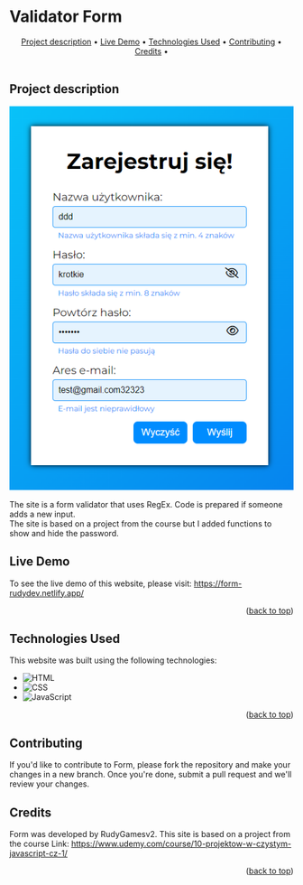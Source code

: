<a name="readme-top"></a>

# Validator Form 
<!-- TABLE OF CONTENTS -->
<div align="center">
  <a href="#project-description">Project description</a> •
  <a href="#live-demo">Live Demo</a> •
  <a href="#technologies-use">Technologies Used</a> •
  <a href="#contributing">Contributing</a> •
  <a href="#credits">Credits</a> •
</div>

<br>

## Project description
![Site screenshot][product-screenshot] <br>

The site is a form validator that uses RegEx. Code is prepared if someone adds a new input. <br>
The site is based on a project from the course but I added functions to show and hide the password.

## Live Demo
To see the live demo of this website, please visit: https://form-rudydev.netlify.app/

<p align="right">(<a href="#readme-top">back to top</a>)</p>

## Technologies Used
This website was built using the following technologies:
- ![HTML][HTML-img]
- ![CSS][CSS-img] 
- ![JavaScript][JS-img]

<p align="right">(<a href="#readme-top">back to top</a>)</p>

## Contributing
If you'd like to contribute to  Form, please fork the repository and make your changes in a new branch. Once you're done, submit a pull request and we'll review your changes.

## Credits
Form was developed by RudyGamesv2.
This site is based on a project from the course
Link: https://www.udemy.com/course/10-projektow-w-czystym-javascript-cz-1/

<p align="right">(<a href="#readme-top">back to top</a>)</p>

[product-screenshot]: screen.png
[HTML-img]: https://img.shields.io/badge/-HTML-E34F26?logo=html5&logoColor=white
[CSS-img]: https://img.shields.io/badge/-CSS-1572B6?logo=css3&logoColor=white
[JS-img]: https://img.shields.io/badge/-JS-F7DF1E?logo=javaScript&logoColor=white